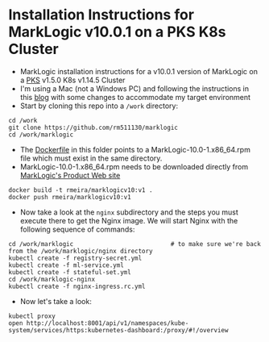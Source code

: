 # Installation Instructions for MarkLogic v10.0.1 on a PKS K8s Cluster

- MarkLogic installation instructions for a v10.0.1 version of MarkLogic on a [PKS](https://pivotal.io/platform/pivotal-container-service) v1.5.0 K8s v1.14.5 Cluster 
- I'm using a Mac (not a Windows PC) and following the instructions in this [blog](https://www.marklogic.com/blog/docker-deploy-kubernetes/) with some changes to accommodate my target environment
- Start by cloning this repo into a `/work` directory:

```
cd /work
git clone https://github.com/rm511130/marklogic
cd /work/marklogic
```

- The [Dockerfile](https://github.com/rm511130/MarkLogic/blob/master/Dockerfile) in this folder points to a MarkLogic-10.0-1.x86_64.rpm file which must exist in the same directory.
- MarkLogic-10.0-1.x86_64.rpm needs to be downloaded directly from [MarkLogic's Product Web site](http://developer.marklogic.com/products)

```
docker build -t rmeira/marklogicv10:v1 .
docker push rmeira/marklogicv10:v1
```

- Now take a look at the `nginx` subdirectory and the steps you must execute there to get the Nginx image. We will start Nginx with the following sequence of commands:

```
cd /work/marklogic                           # to make sure we're back from the /work/marklogic/nginx directory
kubectl create -f registry-secret.yml
kubectl create -f ml-service.yml
kubectl create -f stateful-set.yml
cd /work/marklogic-nginx
kubectl create -f nginx-ingress.rc.yml
```

- Now let's take a look:

```
kubectl proxy
open http://localhost:8001/api/v1/namespaces/kube-system/services/https:kubernetes-dashboard:/proxy/#!/overview
```




